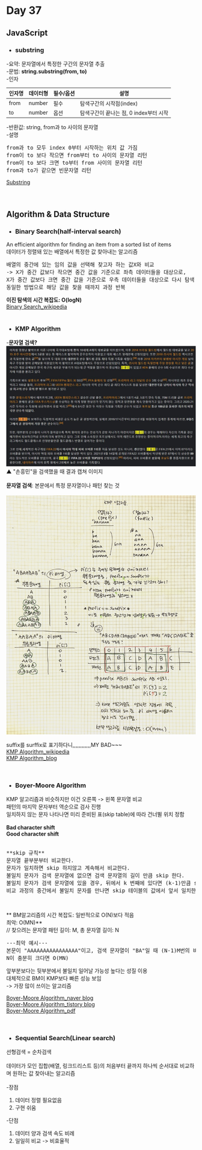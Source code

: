 Day 37
===
<h2>JavaScript</h2>  

- <h3>substring</h3>  

-요약: 문자열에서 특정한 구간의 문자열 추출  
-문법: **string.substring(from, to)**  
-인자  

|인자명|데이터형|필수/옵션| 설명 |  
|------|---|---|------|  
|from|number|필수|탐색구간의 시작점(index)|  
|to|number|옵션|탐색구간이 끝나는 점, 0 index부터 시작|  
  
-반환값: string, from과 to 사이의 문자열  
-설명  
<pre>
from과 to 모두 index 0부터 시작하는 위치 값 가짐  
from이 to 보다 작으면 from부터 to 사이의 문자열 리턴  
from이 to 보다 크면 to부터 from 사이의 문자열 리턴  
from과 to가 같으면 빈문자열 리턴  
</pre>
  
[Substring](https://opentutorials.org/course/50/98)  
<br>
<br>
  
<h2>Algorithm & Data Structure</h2>  

- <h3>Binary Search(half-interval search)</h3>  
An efficient algorithm for finding an item from a sorted list of items  
데이터가 정렬돼 있는 배열에서 특정한 값 찾아내는 알고리즘  
<pre>
배열의 중간에 있는 임의 값을 선택해 찾고자 하는 값X와 비교  
-> X가 중간 값보다 작으면 중간 값을 기준으로 좌측 데이터들을 대상으로,  
X가 중간 값보다 크면 중간 값을 기준으로 우측 데이터들을 대상으로 다시 탐색  
동일한 방법으로 해당 값을 찾을 때까지 과정 반복  
</pre>
**이진 탐색의 시간 복잡도: O(logN)**  
[Binary Search_wikipedia](https://en.wikipedia.org/wiki/Binary_search_algorithm)  
<br>

- <h3>KMP Algorithm</h3>  
-**문자열 검색?**  
![StringSearchingEX](./../images/StringSearchingEX.JPG)  
▲ "손흥민"을 검색했을 때 결과 캡쳐 이미지  
<br>
**문자열 검색**: 본문에서 특정 문자열이나 패턴 찾는 것  
<br>
![kmp](./../images/kmpNote.jpg)  

suffix를 surffix로 표기하다니,,,,,,,,,,,,MY BAD~~~  
[KMP Algorithm_wikipedia](https://en.wikipedia.org/wiki/Knuth%E2%80%93Morris%E2%80%93Pratt_algorithm)  
[KMP Algorithm_blog](https://injae-kim.github.io/dev/2020/07/23/all-about-kmp-algorithm.html)  

<br>

- <h3>Boyer-Moore Algorithm</h3>  

KMP 알고리즘과 비슷하지만 이건 오른쪽 -> 왼쪽 문자열 비교  
패턴의 마지막 문자부터 역순으로 검사 진행  
일치하지 않는 문자 나타나면 미리 준비된 표(skip table)에 따라 건너뛸 위치 정함  
<br>
**Bad character shift**  
**Good character shift**  
<br>
<pre>
**skip 규칙**
문자열 끝부분부터 비교한다.
문자가 일치하면 skip 하지않고 계속해서 비교한다.
불일치 문자가 검색 문자열에 없으면 검색 문자열의 길이 만큼 skip 한다.
불일치 문자가 검색 문자열에 있을 경우, 뒤에서 k 번째에 있다면 (k-1)만큼 skip한다.
비교 과정의 중간에서 불일치 문자를 만나면 skip 테이블의 값에서 앞서 일치한 수 만큼 뺀 값 만큼 skip한다.
</pre>
<br>

** BM알고리즘의 시간 복잡도: 일반적으로 O(N)보다 적음  
  최악: O(MN)**  
  // 찾으려는 문자열 패턴 길이: M, 총 문자열 길이: N  
<pre>
---최악 예시---
본문이 "AAAAAAAAAAAAAAAA"이고, 검색 문자열이 "BA"일 때 (N-1)M번의 비교 수행
N이 충분히 크다면 O(MN)
</pre>
앞부분보다는 뒷부분에서 불일치 일어날 가능성 높다는 성질 이용  
대체적으로 BM이 KMP보다 빠른 성능 보임  
-> 가장 많이 쓰이는 알고리즘  

[Boyer-Moore Algorithm_naver blog](https://m.blog.naver.com/PostView.naver?isHttpsRedirect=true&blogId=cestlavie_01&logNo=221055516242)  
[Boyer-Moore Algorithm_tistory blog](https://devwooks.tistory.com/12)  
[Boyer-Moore Algorithm_pdf](http://www.cs.jhu.edu/~langmea/resources/lecture_notes/boyer_moore.pdf)  

<br>

- <h3>Sequential Search(Linear search)</h3>  
선형검색 = 순차검색  
<br>
데이터가 모인 집합(배열, 링크드리스트 등)의 처음부터 끝까지 하나씩 순서대로 비교하며 원하는 값 찾아내는 알고리즘  
<br>
-장점  
1) 데이터 정렬 필요없음  
2) 구현 쉬움  

-단점
1) 데이터 양과 검색 속도 비례  
2) 일일히 비교 -> 비효율적  

<br>

